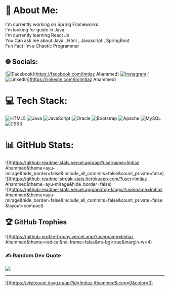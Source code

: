# 💫 About Me:
I'm currently working on Spring Frameworks<br>I'm looking for guide in Java<br>I'm currently learning React Js<br>You Can ask me about Java , Html , Javascript , SpringBoot<br>Fun Fact I'm a Chaotic Programmer


## 🌐 Socials:
[![Facebook](https://img.shields.io/badge/Facebook-%231877F2.svg?logo=Facebook&logoColor=white)](https://facebook.com/Imtiaz Ahammed) [![Instagram](https://img.shields.io/badge/Instagram-%23E4405F.svg?logo=Instagram&logoColor=white)](https://instagram.com/0_gerbera_0) [![LinkedIn](https://img.shields.io/badge/LinkedIn-%230077B5.svg?logo=linkedin&logoColor=white)](https://linkedin.com/in/Imtiaz Ahammed) 

# 💻 Tech Stack:
![HTML5](https://img.shields.io/badge/html5-%23E34F26.svg?style=for-the-badge&logo=html5&logoColor=white) ![Java](https://img.shields.io/badge/java-%23ED8B00.svg?style=for-the-badge&logo=java&logoColor=white) ![JavaScript](https://img.shields.io/badge/javascript-%23323330.svg?style=for-the-badge&logo=javascript&logoColor=%23F7DF1E) ![Oracle](https://img.shields.io/badge/Oracle-F80000?style=for-the-badge&logo=oracle&logoColor=white) ![Bootstrap](https://img.shields.io/badge/bootstrap-%23563D7C.svg?style=for-the-badge&logo=bootstrap&logoColor=white) ![Apache](https://img.shields.io/badge/apache-%23D42029.svg?style=for-the-badge&logo=apache&logoColor=white) ![MySQL](https://img.shields.io/badge/mysql-%2300f.svg?style=for-the-badge&logo=mysql&logoColor=white) ![CSS3](https://img.shields.io/badge/css3-%231572B6.svg?style=for-the-badge&logo=css3&logoColor=white)
# 📊 GitHub Stats:
![](https://github-readme-stats.vercel.app/api?username=Imtiaz Ahammed&theme=ayu-mirage&hide_border=false&include_all_commits=false&count_private=false)<br/>
![](https://github-readme-streak-stats.herokuapp.com/?user=Imtiaz Ahammed&theme=ayu-mirage&hide_border=false)<br/>
![](https://github-readme-stats.vercel.app/api/top-langs/?username=Imtiaz Ahammed&theme=ayu-mirage&hide_border=false&include_all_commits=false&count_private=false&layout=compact)

## 🏆 GitHub Trophies
![](https://github-profile-trophy.vercel.app/?username=Imtiaz Ahammed&theme=radical&no-frame=false&no-bg=true&margin-w=4)

### ✍️ Random Dev Quote
![](https://quotes-github-readme.vercel.app/api?type=horizontal&theme=radical)

---
[![](https://visitcount.itsvg.in/api?id=Imtiaz Ahammed&icon=0&color=0)](https://visitcount.itsvg.in)

<!-- Proudly created with GPRM ( https://gprm.itsvg.in ) -->
